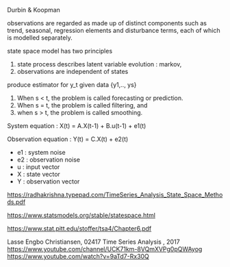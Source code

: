 
Durbin & Koopman

observations are regarded as made up of distinct components such as trend, seasonal, regression elements and disturbance terms, each of which is modelled separately. 

state space model has two principles
1. state process describes latent variable evolution : markov, 
2. observations are independent of states

produce estimator for y_t given data {y1,.., ys} 
1. When s < t, the problem is called forecasting or prediction. 
2. When s = t, the problem is called filtering, and 
3. when s > t, the problem is called smoothing. 

System equation  : X(t) = A.X(t-1) + B.u(t-1) + e1(t)

Observation equation :  Y(t) = C.X(t) + e2(t)

* e1 : system noise
* e2 : observation noise
* u : input vector
* X : state vector
* Y : observation vector

https://radhakrishna.typepad.com/TimeSeries_Analysis_State_Space_Methods.pdf

https://www.statsmodels.org/stable/statespace.html

https://www.stat.pitt.edu/stoffer/tsa4/Chapter6.pdf

Lasse Engbo Christiansen, 02417 Time Series Analysis , 2017
https://www.youtube.com/channel/UCK71km-8VQmXVPg0pQWAyog
https://www.youtube.com/watch?v=9aTd7-Rx30Q
